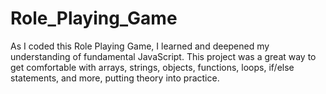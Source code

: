 # Role_Playing_Game
As I coded this Role Playing Game, I learned and deepened my understanding of fundamental JavaScript. This project was a great way to get comfortable with arrays, strings, objects, functions, loops, if/else statements, and more, putting theory into practice.
